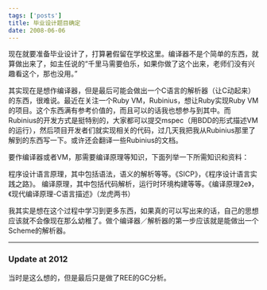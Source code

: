 ```yaml
--- 
tags: ['posts']
title: 毕业设计题目确定
date: 2008-06-06
---
```

现在就要准备毕业设计了，打算暑假留在学校这里。编译器不是个简单的东西，就算做出来了，如主任说的“千里马需要伯乐，如果你做了这个出来，老师们没有兴趣看这个，那也没用。”

其实现在是想作编译器，但是最后可能会做出一个C语言的解析器（让C动起来）的东西，很难说。最近在关注一个Ruby VM，Rubinius，想让Ruby实现Ruby VM的项目。这个东西满有参考价值的，而且可以的话我也想参与到其中。而Rubinius的开发方式是挺特别的，大家都可以提交mspec（用BDD的形式描述VM的运行），然后项目开发者们就实现相关的代码，过几天我把我从Rubinius那里了解到的东西写一下。或许还会翻译一些Rubinius的文档。

要作编译器或者VM，那需要编译原理等知识，下面列举一下所需知识和资料：

程序设计语言原理，其中包括语法，语义的解析等等。《SICP》，《程序设计语言实践之路》。
编译原理，其中包括代码解析，运行时环境构建等等。《编译原理2e》，《现代编译原理-C语言描述》（龙虎两书）

我其实是想在这个过程中学习到更多东西，如果真的可以写出来的话，自己的思想应该就不会像现在那么幼稚了。做个编译器／解析器的第一步应该就是能做出一个Scheme的解析器。

- - -

### Update at 2012

当时是这么想的，但是最后只是做了REE的GC分析。
